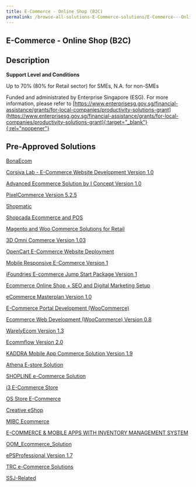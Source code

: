 ```yaml
---
title: E-Commerce - Online Shop (B2C)
permalink: /browse-all-solutions-E-Commerce-solutions/E-Commerce---Online-Shop--B2C-
---
```


## E-Commerce - Online Shop (B2C)
## Description

**Support Level and Conditions**

Up to 70% (80% for Retail sector)  for SMEs, N.A. for non-SMEs

Funded and administrated by Enterprise Singapore (ESG). For more information, please refer to
[https://www.enterprisesg.gov.sg/financial-assistance/grants/for-local-companies/productivity-solutions-grant](https://www.enterprisesg.gov.sg/financial-assistance/grants/for-local-companies/productivity-solutions-grant){:target="_blank"}{:rel="noopener"}

## Pre-Approved Solutions

<a href='/productivity-solutions-grant/solutionrepo/solution248' target='_blank'>BonaEcom</a><br>

<a href='/productivity-solutions-grant/solutionrepo/solution307' target='_blank'>Corsiva Lab - E-Commerce Website Development Version 1.0 </a><br>

<a href='/productivity-solutions-grant/solutionrepo/solution466' target='_blank'>Advanced Ecommerce Solution by I Concept Version 1.0 </a><br>

<a href='/productivity-solutions-grant/solutionrepo/solution708' target='_blank'>PixelCommerce Version 5.2.5</a><br>

<a href='/productivity-solutions-grant/solutionrepo/solution782' target='_blank'>Shopmatic</a><br>

<a href='/productivity-solutions-grant/solutionrepo/solution930' target='_blank'>Shopcada Ecommerce and POS</a><br>

<a href='/productivity-solutions-grant/solutionrepo/solution1242' target='_blank'>Magento and Woo Commerce Solutions for Retail</a><br>

<a href='/productivity-solutions-grant/solutionrepo/solution1389' target='_blank'>3D Omni Commerce Version 1.03</a><br>

<a href='/productivity-solutions-grant/solutionrepo/solution1445' target='_blank'>OpenCart E-Commerce Website Deployment</a><br>

<a href='/productivity-solutions-grant/solutionrepo/solution1525' target='_blank'>Mobile Responsive E-Commerce Version 1</a><br>

<a href='/productivity-solutions-grant/solutionrepo/solution1670' target='_blank'>iFoundries E-commerce Jump Start Package Version 1</a><br>

<a href='/productivity-solutions-grant/solutionrepo/solution1814' target='_blank'>Ecommerce Online Shop + SEO and Digital Marketing Setup</a><br>

<a href='/productivity-solutions-grant/solutionrepo/solution2088' target='_blank'>eCommerce Masterplan Version 1.0</a><br>

<a href='/productivity-solutions-grant/solutionrepo/solution2101' target='_blank'>E-Commerce Portal Development (WooCommerce)</a><br>

<a href='/productivity-solutions-grant/solutionrepo/solution2109' target='_blank'>Ecommerce Web Development (WooCommerce) Version 0.8</a><br>

<a href='/productivity-solutions-grant/solutionrepo/solution2195' target='_blank'>WarelyEcom Version 1.3</a><br>

<a href='/productivity-solutions-grant/solutionrepo/solution2261' target='_blank'>Ecommflow Version 2.0</a><br>

<a href='/productivity-solutions-grant/solutionrepo/solution2267' target='_blank'>KADDRA Mobile App Commerce Solution Version 1.9</a><br>

<a href='/productivity-solutions-grant/solutionrepo/solution2301' target='_blank'>Athena E-store Solution</a><br>

<a href='/productivity-solutions-grant/solutionrepo/solution2323' target='_blank'>SHOPLINE e-Commerce Solution</a><br>

<a href='/productivity-solutions-grant/solutionrepo/solution2355' target='_blank'>i3 E-Commerce Store</a><br>

<a href='/productivity-solutions-grant/solutionrepo/solution2414' target='_blank'>OS Store E-Commerce</a><br>

<a href='/productivity-solutions-grant/solutionrepo/solution2501' target='_blank'>Creative eShop</a><br>

<a href='/productivity-solutions-grant/solutionrepo/solution2543' target='_blank'>MIBC Ecommerce</a><br>

<a href='/productivity-solutions-grant/solutionrepo/solution2550' target='_blank'>E-COMMERCE & MOBILE APPS WITH INVENTORY MANAGEMENT SYSTEM</a><br>

<a href='/productivity-solutions-grant/solutionrepo/solution2726' target='_blank'>OOM_Ecommerce_Solution</a><br>

<a href='/productivity-solutions-grant/solutionrepo/solution2751' target='_blank'>ePSProfessional Version 1.7</a><br>

<a href='/productivity-solutions-grant/solutionrepo/solution2858' target='_blank'>TRC e-Commerce Solutions</a><br>

<a href='/productivity-solutions-grant/solutionrepo/solution2918' target='_blank'>SSJ-Related</a><br>

